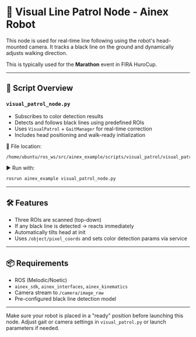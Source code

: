 # 🧭 Visual Line Patrol Node - Ainex Robot

This node is used for real-time line following using the robot's head-mounted camera. It tracks a black line on the ground and dynamically adjusts walking direction.

This is typically used for the **Marathon** event in FIRA HuroCup.

---

## 🚀 Script Overview

### `visual_patrol_node.py`

- Subscribes to color detection results
- Detects and follows black lines using predefined ROIs
- Uses `VisualPatrol` + `GaitManager` for real-time correction
- Includes head positioning and walk-ready initialization

📍 File location:
```
/home/ubuntu/ros_ws/src/ainex_example/scripts/visual_patrol/visual_patrol_node.py
```

▶️ Run with:
```bash
rosrun ainex_example visual_patrol_node.py
```

---

## 🛠 Features

- Three ROIs are scanned (top-down)
- If any black line is detected → reacts immediately
- Automatically tilts head at init
- Uses `/object/pixel_coords` and sets color detection params via service

---

## 📦 Requirements

- ROS (Melodic/Noetic)
- `ainex_sdk`, `ainex_interfaces`, `ainex_kinematics`
- Camera stream to `/camera/image_raw`
- Pre-configured black line detection model

---

Make sure your robot is placed in a "ready" position before launching this node. Adjust gait or camera settings in `visual_patrol.py` or launch parameters if needed.

